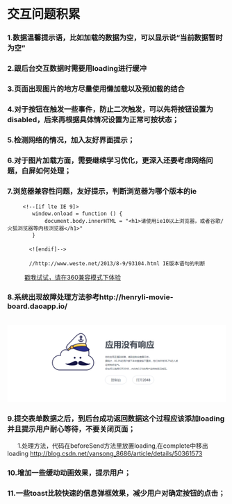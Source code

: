 # 交互问题积累
### 1.数据温馨提示语，比如加载的数据为空，可以显示说“当前数据暂时为空”
### 2.跟后台交互数据时需要用loading进行缓冲
### 3.页面出现图片的地方尽量使用懒加载以及预加载的结合
### 4.对于按钮在触发一些事件，防止二次触发，可以先将按钮设置为disabled，后来再根据具体情况设置为正常可按状态；
### 5.检测网络的情况，加入友好界面提示；
### 6.对于图片加载方面，需要继续学习优化，更深入还要考虑网络问题，白屏如何处理；
### 7.浏览器兼容性问题，友好提示，判断浏览器为哪个版本的ie
         <!--[if lte IE 9]>
            window.onload = function () {
                document.body.innerHTML = "<h1>请使用ie10以上浏览器，或者谷歌/火狐浏览器等内核浏览器</h1>"
            }
          
           <![endif]-->
           
           //http://www.weste.net/2013/8-9/93104.html IE版本语句的判断
           
           [戳我试试，请在360兼容模式下体验](http://nobrokenboy.me/someDemos/htmlTips/IETips.html)
         
         
### 8.系统出现故障处理方法参考http://henryli-movie-board.daoapp.io/
      ![截图](https://github.com/nobrokenboy/Micro-Interaction/blob/master/QQ%E6%88%AA%E5%9B%BE20170725150313.png)
      
### 9.提交表单数据之后，到后台成功返回数据这个过程应该添加loading并且提示用户耐心等待，不要关闭页面；
       1.处理方法，代码在beforeSend方法里放置loading,在complete中移出loading
       http://blog.csdn.net/yansong_8686/article/details/50361573
### 10.增加一些缓动动画效果，提示用户；
### 11.一些toast比较快速的信息弹框效果，减少用户对确定按钮的点击；
      


         
           
